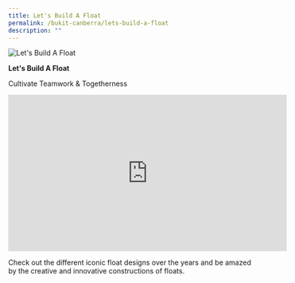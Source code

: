 ```yaml
---
title: Let's Build A Float
permalink: /bukit-canberra/lets-build-a-float
description: ""
---
```

![Let's Build A Float](/images/Chingay50%20Stories/lets%20build%20a%20float.png)

**Let's Build A Float**

Cultivate Teamwork & Togetherness

<iframe width="560" height="315" src="https://www.youtube.com/embed/VzHwtc0vsP4" title="YouTube video player" frameborder="0" allow="accelerometer; autoplay; clipboard-write; encrypted-media; gyroscope; picture-in-picture" allowfullscreen></iframe>

Check out the different iconic float designs over the years and be amazed by the creative and innovative constructions of floats.
